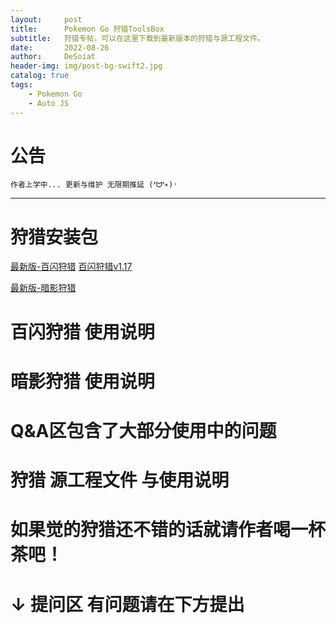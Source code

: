 ```yaml
---
layout:     post
title:      Pokemon Go 狩猎ToolsBox
subtitle:   狩猎专帖，可以在这里下载到最新版本的狩猎与源工程文件。
date:       2022-08-26
author:     DeSoiat
header-img: img/post-bg-swift2.jpg
catalog: true
tags: 
    - Pokemon Go
    - Auto JS
---
```


# 公告

    作者上学中... 更新与维护 无限期推延 (ᕑᗢᓫ∗)˒

---

# 狩猎安装包

[最新版-百闪狩猎](https://1drv.ms/u/s!AgB3rz-DTQyYg10OAUgEaKOIz0yu?e=o8kf5q)
[百闪狩猎v1.17](https://1drv.ms/u/s!AgB3rz-DTQyYg10OAUgEaKOIz0yu?e=o8kf5q)

[最新版-暗影狩猎](https://1drv.ms/u/s!AgB3rz-DTQyYg2FoZwPh8gfYFwgL?e=ndpKGs)



# 百闪狩猎 使用说明




# 暗影狩猎 使用说明

# Q&A区包含了大部分使用中的问题

# 狩猎 源工程文件 与使用说明

# 如果觉的狩猎还不错的话就请作者喝一杯茶吧！


# ↓ 提问区 有问题请在下方提出




